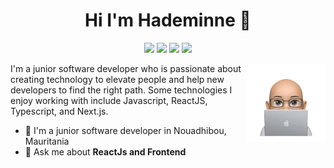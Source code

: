<h1 align="center">Hi I'm Hademinne 👋</h1>
<p align="center">
      <a href="https://www.linkedin.com/in/hademinne/"><img src="https://img.shields.io/badge/linkedin-%230177B5?style=flat&logo=linkedin&logoColor=white"/></a>
    <a href=""><img src="https://img.shields.io/badge/twitter-%231FA1F1?style=flat&logo=twitter&logoColor=white"/></a>
    <a href=""><img src="https://img.shields.io/badge/youtube-%23FF0000?style=flat&logo=youtube&logoColor=white"/></a>
    <a href=""><img src="https://img.shields.io/badge/instagram-%23E4415F?style=flat&logo=instagram&logoColor=white"/></a>
  </p>
  
  <img src="https://github.com/hademinne/hademinne/blob/main/profile-img.png.png?raw=true" align="right" width="25%"/>
I'm a junior software developer who is passionate about creating technology to elevate people and help new developers to find the right path. Some technologies I enjoy working with include Javascript, ReactJS, Typescript, and Next.js.

- 🔭 I'm a junior  software developer in Nouadhibou, Mauritania
- 💬 Ask me about **ReactJs and Frontend**
